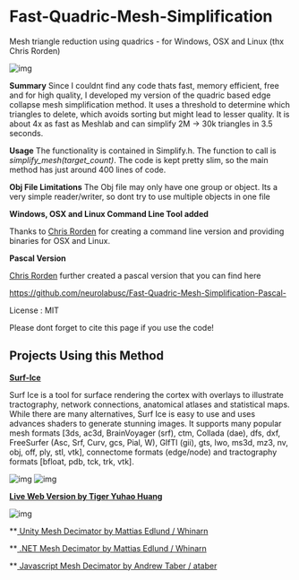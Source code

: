 # Fast-Quadric-Mesh-Simplification
Mesh triangle reduction using quadrics - for Windows, OSX and Linux (thx Chris Rorden)

![img](https://github.com/sp4cerat/Fast-Quadric-Mesh-Simplification/blob/master/screenshot.png?raw=true)

**Summary** Since I couldnt find any code thats fast, memory efficient, free and for high quality, I developed my version of the quadric based edge collapse mesh simplification method. It uses a threshold to determine which triangles to delete, which avoids sorting but might lead to lesser quality. It is about 4x as fast as Meshlab and can simplify 2M -> 30k triangles in 3.5 seconds.

**Usage** The functionality is contained in Simplify.h. The function to call is *simplify_mesh(target_count)*. The code is kept pretty slim, so the main method has just around 400 lines of code. 

**Obj File Limitations** The Obj file may only have one group or object. Its a very simple reader/writer, so dont try to use multiple objects in one file

**Windows, OSX and Linux Command Line Tool added**

Thanks to [Chris Rorden](https://github.com/neurolabusc) for creating a command line version and providing binaries for OSX and Linux.

**Pascal Version**

[Chris Rorden](https://github.com/neurolabusc) further created a pascal version that you can find here

https://github.com/neurolabusc/Fast-Quadric-Mesh-Simplification-Pascal-

License : MIT

Please dont forget to cite this page if you use the code!

## Projects Using this Method

**[Surf-Ice](http://www.mccauslandcenter.sc.edu/crnl/)**

Surf Ice is a tool for surface rendering the cortex with overlays to illustrate tractography, network connections, anatomical atlases and statistical maps. While there are many alternatives, Surf Ice is easy to use and uses advances shaders to generate stunning images. It supports many popular mesh formats [3ds, ac3d, BrainVoyager (srf), ctm, Collada (dae), dfs, dxf, FreeSurfer (Asc, Srf, Curv, gcs, Pial, W), GIfTI (gii), gts, lwo, ms3d, mz3, nv, obj, off, ply, stl, vtk], connectome formats (edge/node) and tractography formats [bfloat, pdb, tck, trk, vtk].

![img](https://www.nitrc.org/plugins/mwiki/images/thumb/1/17/Surfice%3ASimplify.jpg/180px-Surfice%3ASimplify.jpg)
![img](https://www.nitrc.org/plugins/mwiki/images/thumb/8/8e/Surfice%3AAmbientOcclusion.jpg/180px-Surfice%3AAmbientOcclusion.jpg)

**[Live Web Version by 
Tiger Yuhao Huang](https://myminifactory.github.io/Fast-Quadric-Mesh-Simplification/)**

![img](https://i.imgur.com/fbfwbrG.png)

**[ Unity Mesh Decimator by Mattias Edlund / Whinarn](https://github.com/Whinarn/UnityMeshSimplifier)

**[ .NET Mesh Decimator by Mattias Edlund / Whinarn](https://github.com/Whinarn/MeshDecimator)

**[ Javascript Mesh Decimator by Andrew Taber / ataber](https://github.com/ataber/mesh-simplify)


